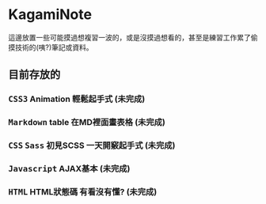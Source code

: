 # KagamiNote

這邊放置一些可能摸過想複習一波的，或是沒摸過想看的，甚至是練習工作累了偷摸技術的(咦?)筆記或資料。

## 目前存放的

### <kbd>CSS3</kbd> Animation 輕鬆起手式  (未完成)

### <kbd>Markdown</kbd> table 在MD裡面畫表格  (未完成)

### <kbd>CSS</kbd> <kbd>Sass</kbd> 初見SCSS 一天開竅起手式 (未完成)

### <kbd>Javascript</kbd> AJAX基本 (未完成)

### <kbd>HTML</kbd> HTML狀態碼 有看沒有懂? (未完成)
